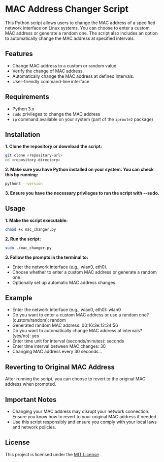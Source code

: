 # MAC Address Changer Script

This Python script allows users to change the MAC address of a specified network interface on Linux systems. You can choose to enter a custom MAC address or generate a random one. The script also includes an option to automatically change the MAC address at specified intervals.

## Features

- Change MAC address to a custom or random value.
- Verify the change of MAC address.
- Automatically change the MAC address at defined intervals.
- User-friendly command-line interface.

## Requirements

- Python 3.x
- `sudo` privileges to change the MAC address
- `ip` command available on your system (part of the `iproute2` package)

## Installation

**1. Clone the repository or download the script:**
``` bash
git clone <repository-url>
cd <repository-directory>
```

**2. Make sure you have Python installed on your system. You can check this by running:**
```bash
python3 --version
```

**3. Ensure you have the necessary privileges to run the script with --sudo.**

## Usage

**1. Make the script executable:**
``` bash
chmod +x mac_changer.py
```

**2. Run the script:**
```bash
sudo ./mac_changer.py
```

**3. Follow the prompts in the terminal to:**

- Enter the network interface (e.g., wlan0, eth0).
- Choose whether to enter a custom MAC address or generate a random one.
- Optionally set up automatic MAC address changes.

## Example

- Enter the network interface (e.g., wlan0, eth0): wlan0
- Do you want to enter a custom MAC address or use a random one? (custom/random): random
- Generated random MAC address: 00:16:3e:12:34:56
- Do you want to automatically change MAC address at intervals? (yes/no): yes
- Enter time unit for interval (seconds/minutes): seconds
- Enter time interval between MAC changes: 30
- Changing MAC address every 30 seconds...

## Reverting to Original MAC Address

After running the script, you can choose to revert to the original MAC address when prompted.

## Important Notes

- Changing your MAC address may disrupt your network connection. Ensure you know how to revert to your original MAC address if needed.
- Use this script responsibly and ensure you comply with your local laws and network policies.

## License

This project is licensed under the [MIT License](./LICENSE.md)